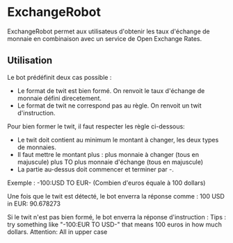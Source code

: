 # ExchangeRobot

ExchangeRobot permet aux utilisateus d'obtenir les taux d'échange de monnaie en combinaison avec un service de Open Exchange Rates.

## Utilisation

Le bot prédéfinit deux cas possible : 
* Le format de twit est bien formé. On renvoit le taux d'échange de monnaie défini direcetement.
* Le format de twit ne correspond pas au règle. On renvoit un twit d'instruction.

Pour bien former le twit, il faut respecter les règle ci-dessous:
* Le twit doit contient au minimum le montant à changer, les deux types de monnaies.
* Il faut mettre le montant plus : plus monnaie à changer (tous en majuscule) plus TO plus monnaie d'échange (tous en majuscule)
* La partie au-dessus doit commencer et terminer par -.

Exemple :
  -100:USD TO EUR-
  (Combien d'euros équale à 100 dollars)
  
Une fois que le twit est détecté, le bot enverra la réponse comme : 100 USD in EUR: 90.678273

Si le twit n'est pas bien formé, le bot enverra la réponse d'instruction : 
  Tips : try something like "-100:EUR TO USD-" that means 100 euros in how much dollars. Attention: All in upper case
